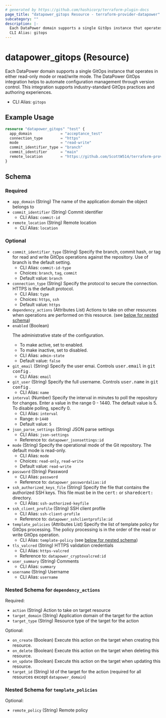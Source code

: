 ```yaml
---
# generated by https://github.com/hashicorp/terraform-plugin-docs
page_title: "datapower_gitops Resource - terraform-provider-datapower"
subcategory: ""
description: |-
  Each DataPower domain supports a single GitOps instance that operates in either read-only mode or read/write mode. The DataPower GitOps integration helps to automate configuration management through version control. This integration supports industry-standard GitOps practices and authoring experiences.
  CLI Alias: gitops
---
```


# datapower_gitops (Resource)

Each DataPower domain supports a single GitOps instance that operates in either read-only mode or read/write mode. The DataPower GitOps integration helps to automate configuration management through version control. This integration supports industry-standard GitOps practices and authoring experiences.
  - CLI Alias: `gitops`

## Example Usage

```terraform
resource "datapower_gitops" "test" {
  app_domain             = "acceptance_test"
  connection_type        = "https"
  mode                   = "read-write"
  commit_identifier_type = "branch"
  commit_identifier      = "main"
  remote_location        = "https://github.com/ScottW514/terraform-provider-datapower"
}
```

<!-- schema generated by tfplugindocs -->
## Schema

### Required

- `app_domain` (String) The name of the application domain the object belongs to
- `commit_identifier` (String) Commit identifier
  - CLI Alias: `commit-id`
- `remote_location` (String) Remote location
  - CLI Alias: `location`

### Optional

- `commit_identifier_type` (String) Specify the branch, commit hash, or tag for read and write GitOps operations against the repository. Use of branch is the default setting.
  - CLI Alias: `commit-id-type`
  - Choices: `branch`, `tag`, `commit`
  - Default value: `branch`
- `connection_type` (String) Specify the protocol to secure the connection. HTTPS is the default protocol.
  - CLI Alias: `type`
  - Choices: `https`, `ssh`
  - Default value: `https`
- `dependency_actions` (Attributes List) Actions to take on other resources when operations are performed on this resource. (see [below for nested schema](#nestedatt--dependency_actions))
- `enabled` (Boolean) <p>The administrative state of the configuration.</p><ul><li>To make active, set to enabled.</li><li>To make inactive, set to disabled.</li></ul>
  - CLI Alias: `admin-state`
  - Default value: `false`
- `git_email` (String) Specify the user emai. Controls <tt>user.email</tt> in <tt>git config</tt> .
  - CLI Alias: `email`
- `git_user` (String) Specify the full username. Controls <tt>user.name</tt> in <tt>git config</tt> .
  - CLI Alias: `name`
- `interval` (Number) Specify the interval in minutes to poll the repository for changes. Enter a value in the range 0 - 1440. The default value is 5. To disable polling, specify 0.
  - CLI Alias: `interval`
  - Range: `0`-`1440`
  - Default value: `5`
- `json_parse_settings` (String) JSON parse settings
  - CLI Alias: `json-settings`
  - Reference to: `datapower_jsonsettings:id`
- `mode` (String) Specify the operational mode of the Git repository. The default mode is read-only.
  - CLI Alias: `mode`
  - Choices: `read-only`, `read-write`
  - Default value: `read-write`
- `password` (String) Password
  - CLI Alias: `password`
  - Reference to: `datapower_passwordalias:id`
- `ssh_authorized_keys_file` (String) Specify the file that contains the authorized SSH keys. This file must be in the <tt>cert:</tt> or <tt>sharedcert:</tt> directory.
  - CLI Alias: `ssh-authorized-keyfile`
- `ssh_client_profile` (String) SSH client profile
  - CLI Alias: `ssh-client-profile`
  - Reference to: `datapower_sshclientprofile:id`
- `template_policies` (Attributes List) Specify the list of template policy for GitOps processing. The policy processing is in the order of the read or write GitOps operation.
  - CLI Alias: `template-policy` (see [below for nested schema](#nestedatt--template_policies))
- `tls_valcred` (String) HTTPS validation credentials
  - CLI Alias: `https-valcred`
  - Reference to: `datapower_cryptovalcred:id`
- `user_summary` (String) Comments
  - CLI Alias: `summary`
- `username` (String) Username
  - CLI Alias: `username`

<a id="nestedatt--dependency_actions"></a>
### Nested Schema for `dependency_actions`

Required:

- `action` (String) Action to take on target resource
- `target_domain` (String) Application domain of the target for the action
- `target_type` (String) Resource type of the target for the action

Optional:

- `on_create` (Boolean) Execute this action on the target when creating this resource.
- `on_delete` (Boolean) Execute this action on the target when deleting this resource.
- `on_update` (Boolean) Execute this action on the target when updating this resource.
- `target_id` (String) Id of the target for the action (required for all resources except `datapower_domain`)


<a id="nestedatt--template_policies"></a>
### Nested Schema for `template_policies`

Optional:

- `remote_policy` (String) Remote policy
